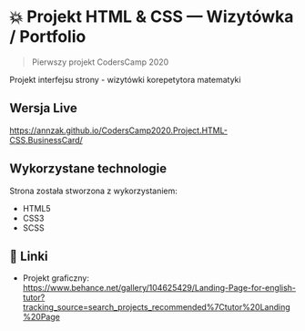 # :boom: Projekt HTML & CSS — Wizytówka / Portfolio
> Pierwszy projekt CodersCamp 2020

Projekt interfejsu strony - wizytówki korepetytora matematyki

## Wersja Live

https://annzak.github.io/CodersCamp2020.Project.HTML-CSS.BusinessCard/

## Wykorzystane technologie

Strona została stworzona z wykorzystaniem:
* HTML5
* CSS3
* SCSS

## :link: Linki

- Projekt graficzny: https://www.behance.net/gallery/104625429/Landing-Page-for-english-tutor?tracking_source=search_projects_recommended%7Ctutor%20Landing%20Page
